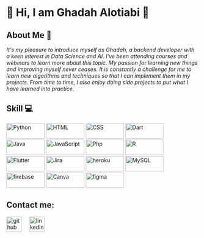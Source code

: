 # 🌟 Hi, I am Ghadah Alotiabi 🌟

## About Me 🚀


*It's my pleasure to introduce myself as Ghadah, a backend developer with a keen interest in Data Science and AI. I've been attending courses and webinars to learn more about this topic. My passion for learning new things and improving myself never ceases. It is constantly a challenge for me to learn new algorithms and techniques so that I can implement them in my projects. From time to time, I also enjoy doing side projects to put what I have learned into practice.* 



## Skill 💻 

<img src="https://img.shields.io/badge/Python-3776AB?style=for-the-badge&logo=python&logoColor=white" alt="Python" width="100" height="40"/> <img src="https://img.shields.io/badge/HTML-239120?style=for-the-badge&logo=html5&logoColor=white" alt="HTML" width="100" height="40"/> <img src="https://img.shields.io/badge/CSS-239120?&style=for-the-badge&logo=css3&logoColor=white" alt="CSS" width="100" height="40"/> <img src="https://img.shields.io/badge/dart-%230175C2.svg?style=for-the-badge&logo=dart&logoColor=white" alt="Dart" width="100" height="40"/>  <img src="https://img.shields.io/badge/java-%23ED8B00.svg?style=for-the-badge&logo=openjdk&logoColor=white" alt="Java" width="100" height="40"/> <img src="https://img.shields.io/badge/javascript-%23323330.svg?style=for-the-badge&logo=javascript&logoColor=%23F7DF1E" alt="JavaScript" width="100" height="40"/> <img src="https://img.shields.io/badge/php-%23777BB4.svg?style=for-the-badge&logo=php&logoColor=white" alt="Php" width="100" height="40"/> <img src="https://img.shields.io/badge/r-%23276DC3.svg?style=for-the-badge&logo=r&logoColor=white" alt="R" width="100" height="40"/> <img src="https://img.shields.io/badge/Flutter-02569B?style=for-the-badge&logo=flutter&logoColor=white" alt="Flutter" width="100" height="40"/> <img src="https://img.shields.io/badge/jira-%230A0FFF.svg?style=for-the-badge&logo=jira&logoColor=white" alt="Jira" width="100" height="40"/> 
<img src="https://img.shields.io/badge/heroku-%23430098.svg?style=for-the-badge&logo=heroku&logoColor=white" alt="heroku" width="100" height="40"/> <img src="https://img.shields.io/badge/MySQL-005C84?style=for-the-badge&logo=mysql&logoColor=white" alt="MySQL" width="100" height="40"/> <img src="https://img.shields.io/badge/firebase-%23039BE5.svg?style=for-the-badge&logo=firebase" alt="firebase" width="100" height="40"/> <img src="https://img.shields.io/badge/Canva-%2300C4CC.svg?&style=for-the-badge&logo=Canva&logoColor=white" alt="Canva" width="100" height="40"/> <img src="https://img.shields.io/badge/Figma-F24E1E?style=for-the-badge&logo=figma&logoColor=white" alt="figma" width="100" height="40"/> 


## Contact me:
<a href="https://github.com/Ghadah-Alotaibi/Ghadah-Alotaibi"><img src='https://cdn.jsdelivr.net/npm/simple-icons@3.0.1/icons/github.svg' alt='github' height='40'></a> &nbsp; &nbsp; <a href="www.linkedin.com/in/
ghadah-alotibiy-363abb275"> <img src='https://cdn.jsdelivr.net/npm/simple-icons@3.0.1/icons/linkedin.svg' alt='linkedin' height='40'></a>


